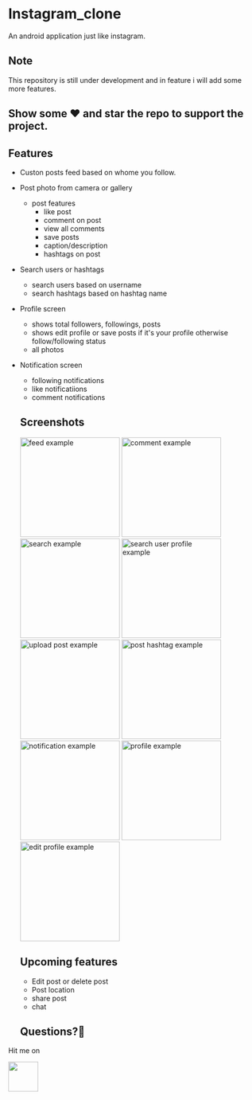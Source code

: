 # Instagram_clone
An android application just like instagram.

## Note
This repository is still under development and in feature i will add some more features.

## Show some :heart: and star the repo to support the project.

## Features

* Custon posts feed based on whome you follow.
* Post photo from camera or gallery
  * post features
    * like post
    * comment on post
    * view all comments
    * save posts
    * caption/description
    * hashtags on post
* Search users or hashtags
  * search users based on username
  * search hashtags based on hashtag name
* Profile screen
  * shows total followers, followings, posts
  * shows edit profile or save posts if it's your profile otherwise follow/following status
  * all photos
* Notification screen
  * following notifications
  * like notificatiions
  * comment notifications
  
  ## Screenshots
  
  <p>
  
  <img src="https://user-images.githubusercontent.com/81458873/113546709-22a4d800-960a-11eb-8662-a3be3213b135.jpg" alt="feed example" width = "200" >
  
  <img src="https://user-images.githubusercontent.com/81458873/113546850-70214500-960a-11eb-8b94-ffe057361246.jpg" alt="comment example" width = "200">
  
  <img src="https://user-images.githubusercontent.com/81458873/113546911-8d561380-960a-11eb-9385-1f8bd60c0636.jpg" alt="search example" width = "200">
  
  <img src="https://user-images.githubusercontent.com/81458873/113546940-9f37b680-960a-11eb-8c62-cffc448c7770.jpg" alt="search user profile example" width = "200">
  
  <img src="https://user-images.githubusercontent.com/81458873/113546970-b080c300-960a-11eb-9205-60d8f25bb843.jpg" alt="upload post example" width = "200">
  
  <img src="https://user-images.githubusercontent.com/81458873/113549659-6a7a2e00-960f-11eb-9cfd-b9ba360a5c97.jpg" alt="post hashtag example" width = "200">
  
  <img src="https://user-images.githubusercontent.com/81458873/113546990-ba0a2b00-960a-11eb-934e-010b7a7f9155.jpg" alt="notification example" width = "200">
  
  <img src="https://user-images.githubusercontent.com/81458873/113547022-c68e8380-960a-11eb-8f35-12bad6128f2b.jpg" alt="profile example" width = "200">
  
  <img src="https://user-images.githubusercontent.com/81458873/113547046-d017eb80-960a-11eb-947d-fb3365639e62.jpg" alt="edit profile example" width = "200">
  
  </p>
  
  ## Upcoming features
  * Edit post or delete post
  * Post location
  * share post
  * chat
  
  ## Questions?🤔
 
 Hit me on
 
<a href="https://www.linkedin.com/in/sagar-bisht-4094151b6/"><img src="https://user-images.githubusercontent.com/35039342/55471530-94b34280-5627-11e9-8c0e-6fe86a8406d6.png" width="60"></a>
